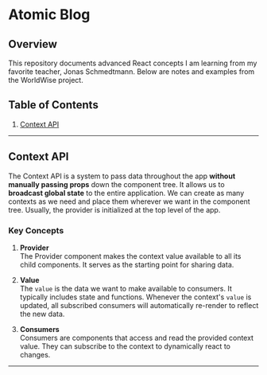 <!-- @format -->

# Atomic Blog

## Overview

This repository documents advanced React concepts I am learning from my favorite teacher, Jonas Schmedtmann. Below are notes and examples from the WorldWise project.

## Table of Contents

1. [Context API](#context-api)

---

## Context API

The Context API is a system to pass data throughout the app **without manually passing props** down the component tree. It allows us to **broadcast global state** to the entire application. We can create as many contexts as we need and place them wherever we want in the component tree. Usually, the provider is initialized at the top level of the app.

### Key Concepts

1. **Provider**  
   The Provider component makes the context value available to all its child components. It serves as the starting point for sharing data.

2. **Value**  
   The `value` is the data we want to make available to consumers. It typically includes state and functions. Whenever the context's `value` is updated, all subscribed consumers will automatically re-render to reflect the new data.

3. **Consumers**  
   Consumers are components that access and read the provided context value. They can subscribe to the context to dynamically react to changes.

---
